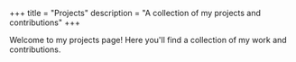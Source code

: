 +++
title = "Projects"
description = "A collection of my projects and contributions"
+++

Welcome to my projects page! Here you'll find a collection of my work and contributions.
